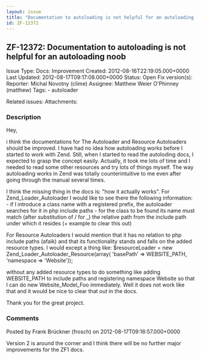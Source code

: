 ```yaml
---
layout: issue
title: "Documentation to autoloading is not helpful for an autoloading noob"
id: ZF-12372
---
```


ZF-12372: Documentation to autoloading is not helpful for an autoloading noob
-----------------------------------------------------------------------------

 Issue Type: Docs: Improvement Created: 2012-08-16T22:19:05.000+0000 Last Updated: 2012-08-17T09:17:08.000+0000 Status: Open Fix version(s): 
 Reporter:  Michal Novotny (clime)  Assignee:  Matthew Weier O'Phinney (matthew)  Tags: - autoloader
 
 Related issues: 
 Attachments: 
### Description

Hey,

i think the documentations for The Autoloader and Resource Autoloaders should be improved. I have had no idea how autoloading works before I started to work with Zend. Still, when I started to read the autoloding docs, I expected to grasp the concept easily. Actually, it took me lots of time and I needed to read some other resources and try lots of things myself. The way autoloading works in Zend was totally counterintuitive to me even after going through the manual several times.

I think the missing thing in the docs is: "how it actually works". For Zend\_Loader\_Autoloader I would like to see there the following information: - if I introduce a class name with a registered prefix, the autoloader searches for it in php include paths - for the class to be found its name must match (after substitution of / for \_) the relative path from the include path under which it resides (+ example to clear this out)

For Resource Autoloaders I would mention that it has no relation to php include paths (afaik) and that its functionality stands and falls on the added resource types. I would except a thing like: $resourceLoader = new Zend\_Loader\_Autoloader\_Resource(array( 'basePath' => WEBSITE\_PATH, 'namespace => 'Website'));

without any added resource types to do something like adding WEBSITE\_PATH to include paths and registering namespace Website so that I can do new Website\_Model\_Foo immediately. Well it does not work like that and it would be nice to clear that out in the docs.

Thank you for the great project.

 

 

### Comments

Posted by Frank Brückner (frosch) on 2012-08-17T09:16:57.000+0000

Version 2 is around the corner and I think there will be no further major improvements for the ZF1 docs.

 

 